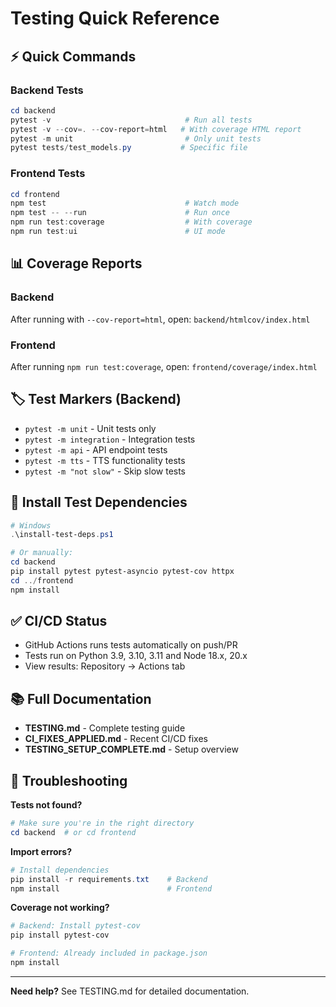 # Testing Quick Reference

## ⚡ Quick Commands

### Backend Tests
```powershell
cd backend
pytest -v                              # Run all tests
pytest -v --cov=. --cov-report=html   # With coverage HTML report
pytest -m unit                         # Only unit tests
pytest tests/test_models.py           # Specific file
```

### Frontend Tests
```powershell
cd frontend
npm test                               # Watch mode
npm test -- --run                      # Run once
npm run test:coverage                  # With coverage
npm run test:ui                        # UI mode
```

## 📊 Coverage Reports

### Backend
After running with `--cov-report=html`, open: `backend/htmlcov/index.html`

### Frontend
After running `npm run test:coverage`, open: `frontend/coverage/index.html`

## 🏷️ Test Markers (Backend)

- `pytest -m unit` - Unit tests only
- `pytest -m integration` - Integration tests
- `pytest -m api` - API endpoint tests
- `pytest -m tts` - TTS functionality tests
- `pytest -m "not slow"` - Skip slow tests

## 🔧 Install Test Dependencies

```powershell
# Windows
.\install-test-deps.ps1

# Or manually:
cd backend
pip install pytest pytest-asyncio pytest-cov httpx
cd ../frontend
npm install
```

## ✅ CI/CD Status

- GitHub Actions runs tests automatically on push/PR
- Tests run on Python 3.9, 3.10, 3.11 and Node 18.x, 20.x
- View results: Repository → Actions tab

## 📚 Full Documentation

- **TESTING.md** - Complete testing guide
- **CI_FIXES_APPLIED.md** - Recent CI/CD fixes
- **TESTING_SETUP_COMPLETE.md** - Setup overview

## 🐛 Troubleshooting

**Tests not found?**
```powershell
# Make sure you're in the right directory
cd backend  # or cd frontend
```

**Import errors?**
```powershell
# Install dependencies
pip install -r requirements.txt    # Backend
npm install                        # Frontend
```

**Coverage not working?**
```powershell
# Backend: Install pytest-cov
pip install pytest-cov

# Frontend: Already included in package.json
npm install
```

---

**Need help?** See TESTING.md for detailed documentation.
